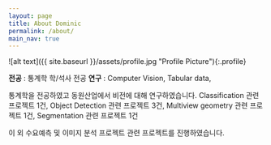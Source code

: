 ```yaml
---
layout: page
title: About Dominic
permalink: /about/
main_nav: true
---
```


![alt text]({{ site.baseurl }}/assets/profile.jpg "Profile Picture"){:.profile}

**전공** : 통계학 학/석사 전공
**연구** : Computer Vision, Tabular data, 

통계학을 전공하였고 동원산업에서 비전에 대해 연구하였습니다.
Classification 관련 프로젝트 1건,
Object Detection 관련 프로젝트 3건,
Multiview geometry 관련 프로젝트 1건,
Segmentation 관련 프로젝트 1건

이 외 수요예측 및 이미지 분석 프로젝트 관련 프로젝트를 진행하였습니다.


[centrarium]: https://github.com/bencentra/centrarium
[bencentra]: http://bencentra.com
[jekyll]: https://github.com/jekyll/jekyll
